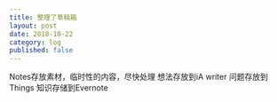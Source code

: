 ```yaml
---
title: 整理了草稿箱
layout: post
date: 2018-10-22
category: log
published: false
---
```


Notes存放素材，临时性的内容，尽快处理 
想法存放到iA writer
问题存放到Things
知识存储到Evernote